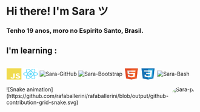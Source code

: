 <h1> Hi there! I'm Sara ツ </h1>

<h3>Tenho 19 anos, moro no Espiríto Santo, Brasil.</h3>


  
 <h2> I'm learning : </h2> 
  <div style="display: inline_block"><br>
  <img align="center" alt="Sara-Js" height="30" width="40" src="https://raw.githubusercontent.com/devicons/devicon/master/icons/javascript/javascript-plain.svg">
  <img align="center" alt="Sara-React" height="30" width="40" src="https://raw.githubusercontent.com/devicons/devicon/master/icons/react/react-original.svg">
  <img align="center" alt="Sara-GitHub" height="30" width="40" src="https://cdn.jsdelivr.net/gh/devicons/devicon/icons/github/github-original.svg" />  
  <img align="center" alt="Sara-Bootstrap" height="30" width="40" src="https://cdn.jsdelivr.net/gh/devicons/devicon/icons/bootstrap/bootstrap-plain.svg" />
  <img align="center" alt="Sara-HTML" height="30" width="40" src="https://raw.githubusercontent.com/devicons/devicon/master/icons/html5/html5-original.svg">
  <img align="center" alt="Sara-CSS" height="30" width="40" src="https://raw.githubusercontent.com/devicons/devicon/master/icons/css3/css3-original.svg">
  <img align="center" alt="Sara-Bash" height="30" width="40" src="https://cdn.jsdelivr.net/gh/devicons/devicon/icons/bash/bash-original.svg"> 
  <br>
  
  <br>
  <img align="right" alt="Sara-pic" height="200" style="border-radius:70px;" src="https://static.wikia.nocookie.net/steven-universe/images/6/61/Love_Letters_-_Connie_writing.gif/revision/latest?cb=20180709220535.gif">
  
</div>
  ![Snake animation](https://github.com/rafaballerini/rafaballerini/blob/output/github-contribution-grid-snake.svg)
</div>
